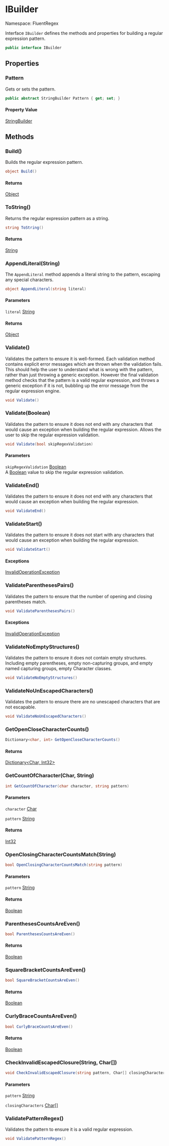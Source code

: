 # IBuilder

Namespace: FluentRegex

Interface `IBuilder` defines the methods and properties for building a regular expression pattern.

```csharp
public interface IBuilder
```

## Properties

### **Pattern**

Gets or sets the pattern.

```csharp
public abstract StringBuilder Pattern { get; set; }
```

#### Property Value

[StringBuilder](https://docs.microsoft.com/en-us/dotnet/api/system.text.stringbuilder)<br>

## Methods

### **Build()**

Builds the regular expression pattern.

```csharp
object Build()
```

#### Returns

[Object](https://docs.microsoft.com/en-us/dotnet/api/system.object)<br>

### **ToString()**

Returns the regular expression pattern as a string.

```csharp
string ToString()
```

#### Returns

[String](https://docs.microsoft.com/en-us/dotnet/api/system.string)<br>

### **AppendLiteral(String)**

The `AppendLiteral` method appends a literal string to the pattern, escaping any special characters.

```csharp
object AppendLiteral(string literal)
```

#### Parameters

`literal` [String](https://docs.microsoft.com/en-us/dotnet/api/system.string)<br>

#### Returns

[Object](https://docs.microsoft.com/en-us/dotnet/api/system.object)<br>

### **Validate()**

Validates the pattern to ensure it is well-formed. Each validation method contains explicit error messages which are thrown when the validation fails. This should help the user to understand what is wrong with the pattern, rather than just throwing a generic exception. However the final validation method checks that the pattern is a valid regular expression, and throws a generic exception if it is not, bubbling up the error message from the regular expression engine.

```csharp
void Validate()
```

### **Validate(Boolean)**

Validates the pattern to ensure it does not end with any characters that would cause an exception when building the regular expression. Allows the user to skip the regular expression validation.

```csharp
void Validate(bool skipRegexValidation)
```

#### Parameters

`skipRegexValidation` [Boolean](https://docs.microsoft.com/en-us/dotnet/api/system.boolean)<br>
A [Boolean](https://docs.microsoft.com/en-us/dotnet/api/system.boolean) value to skip the regular expression validation.

### **ValidateEnd()**

Validates the pattern to ensure it does not end with any characters that would cause an exception when building the regular expression.

```csharp
void ValidateEnd()
```

### **ValidateStart()**

Validates the pattern to ensure it does not start with any characters that would cause an exception when building the regular expression.

```csharp
void ValidateStart()
```

#### Exceptions

[InvalidOperationException](https://docs.microsoft.com/en-us/dotnet/api/system.invalidoperationexception)<br>

### **ValidateParenthesesPairs()**

Validates the pattern to ensure that the number of opening and closing parentheses match.

```csharp
void ValidateParenthesesPairs()
```

#### Exceptions

[InvalidOperationException](https://docs.microsoft.com/en-us/dotnet/api/system.invalidoperationexception)<br>

### **ValidateNoEmptyStructures()**

Validates the pattern to ensure it does not contain empty structures. Including empty parentheses, empty non-capturing groups, and empty named capturing groups, empty Character classes.

```csharp
void ValidateNoEmptyStructures()
```

### **ValidateNoUnEscapedCharacters()**

Validates the pattern to ensure there are no unescaped characters that are not escapable.

```csharp
void ValidateNoUnEscapedCharacters()
```

### **GetOpenCloseCharacterCounts()**

```csharp
Dictionary<char, int> GetOpenCloseCharacterCounts()
```

#### Returns

[Dictionary&lt;Char, Int32&gt;](https://docs.microsoft.com/en-us/dotnet/api/system.collections.generic.dictionary-2)<br>

### **GetCountOfCharacter(Char, String)**

```csharp
int GetCountOfCharacter(char character, string pattern)
```

#### Parameters

`character` [Char](https://docs.microsoft.com/en-us/dotnet/api/system.char)<br>

`pattern` [String](https://docs.microsoft.com/en-us/dotnet/api/system.string)<br>

#### Returns

[Int32](https://docs.microsoft.com/en-us/dotnet/api/system.int32)<br>

### **OpenClosingCharacterCountsMatch(String)**

```csharp
bool OpenClosingCharacterCountsMatch(string pattern)
```

#### Parameters

`pattern` [String](https://docs.microsoft.com/en-us/dotnet/api/system.string)<br>

#### Returns

[Boolean](https://docs.microsoft.com/en-us/dotnet/api/system.boolean)<br>

### **ParenthesesCountsAreEven()**

```csharp
bool ParenthesesCountsAreEven()
```

#### Returns

[Boolean](https://docs.microsoft.com/en-us/dotnet/api/system.boolean)<br>

### **SquareBracketCountsAreEven()**

```csharp
bool SquareBracketCountsAreEven()
```

#### Returns

[Boolean](https://docs.microsoft.com/en-us/dotnet/api/system.boolean)<br>

### **CurlyBraceCountsAreEven()**

```csharp
bool CurlyBraceCountsAreEven()
```

#### Returns

[Boolean](https://docs.microsoft.com/en-us/dotnet/api/system.boolean)<br>

### **CheckInvalidEscapedClosure(String, Char[])**

```csharp
void CheckInvalidEscapedClosure(string pattern, Char[] closingCharacters)
```

#### Parameters

`pattern` [String](https://docs.microsoft.com/en-us/dotnet/api/system.string)<br>

`closingCharacters` [Char[]](https://docs.microsoft.com/en-us/dotnet/api/system.char)<br>

### **ValidatePatternRegex()**

Validates the pattern to ensure it is a valid regular expression.

```csharp
void ValidatePatternRegex()
```
